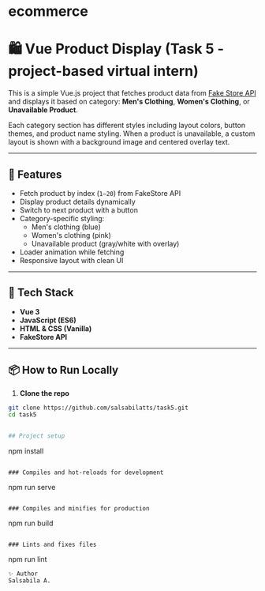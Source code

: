 # ecommerce

# 🛍️ Vue Product Display (Task 5 - project-based virtual intern)

This is a simple Vue.js project that fetches product data from [Fake Store API](https://fakestoreapi.com/) and displays it based on category: **Men's Clothing**, **Women's Clothing**, or **Unavailable Product**.

Each category section has different styles including layout colors, button themes, and product name styling. When a product is unavailable, a custom layout is shown with a background image and centered overlay text.

---

## 🚀 Features

- Fetch product by index (`1–20`) from FakeStore API
- Display product details dynamically
- Switch to next product with a button
- Category-specific styling:
  - Men's clothing (blue)
  - Women's clothing (pink)
  - Unavailable product (gray/white with overlay)
- Loader animation while fetching
- Responsive layout with clean UI

---

## 🧱 Tech Stack

- **Vue 3**
- **JavaScript (ES6)**
- **HTML & CSS (Vanilla)**
- **FakeStore API**

---

## 📦 How to Run Locally

1. **Clone the repo**

```bash
git clone https://github.com/salsabilatts/task5.git
cd task5


## Project setup
```
npm install
```

### Compiles and hot-reloads for development
```
npm run serve
```

### Compiles and minifies for production
```
npm run build
```

### Lints and fixes files
```
npm run lint
```
✨ Author
Salsabila A. 
